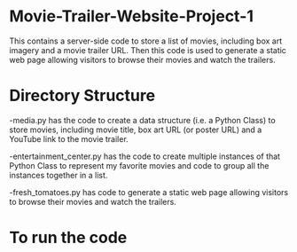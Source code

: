 # Movie-Trailer-Website-Project-1
This contains a server-side code to store a list of movies, including box art imagery and a movie trailer URL. Then this code is used to generate a static web page allowing visitors to browse their movies and watch the trailers.

# Directory Structure
-media.py has the code to create a data structure (i.e. a Python Class) to store movies, including movie title, box art URL (or poster    URL) and a YouTube link to the movie trailer.

-entertainment_center.py has the code to create multiple instances of that Python Class to represent my favorite movies and code to group all the instances together in a list.

-fresh_tomatoes.py has code to generate a static web page allowing visitors to browse their movies and watch the trailers. 

# To run the code
